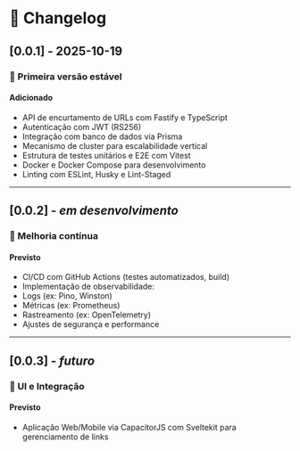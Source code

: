 # 📜 Changelog

## [0.0.1] - 2025-10-19

### 🎉 Primeira versão estável

#### Adicionado

- API de encurtamento de URLs com Fastify e TypeScript
- Autenticação com JWT (RS256)
- Integração com banco de dados via Prisma
- Mecanismo de cluster para escalabilidade vertical
- Estrutura de testes unitários e E2E com Vitest
- Docker e Docker Compose para desenvolvimento
- Linting com ESLint, Husky e Lint-Staged

---

## [0.0.2] - _em desenvolvimento_

### 🔄 Melhoria contínua

#### Previsto

- CI/CD com GitHub Actions (testes automatizados, build)
- Implementação de observabilidade:
- Logs (ex: Pino, Winston)
- Métricas (ex: Prometheus)
- Rastreamento (ex: OpenTelemetry)
- Ajustes de segurança e performance

---

## [0.0.3] - _futuro_

### 📱 UI e Integração

#### Previsto

- Aplicação Web/Mobile via CapacitorJS com Sveltekit para gerenciamento de links
